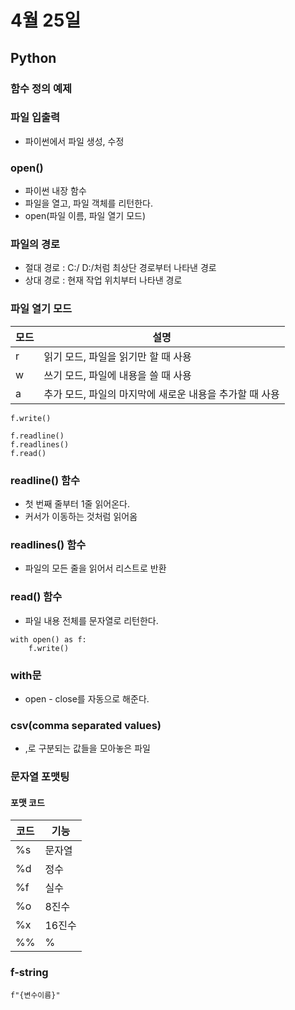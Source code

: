 # 4월 25일
## Python
### 함수 정의 예제
### 파일 입출력
- 파이썬에서 파일 생성, 수정

### open()
- 파이썬 내장 함수
- 파일을 열고, 파일 객체를 리턴한다.
- open(파일 이름, 파일 열기 모드)

### 파일의 경로
- 절대 경로 : C:/ D:/처럼 최상단 경로부터 나타낸 경로
- 상대 경로 : 현재 작업 위치부터 나타낸 경로

### 파일 열기 모드
모드 | 설명
----|----
r | 읽기 모드, 파일을 읽기만 할 때 사용
w | 쓰기 모드, 파일에 내용을 쓸 때 사용
a | 추가 모드, 파일의 마지막에 새로운 내용을 추가할 때 사용


```python3
f.write()
```

```python3
f.readline()
f.readlines()
f.read()
```

### readline() 함수
- 첫 번째 줄부터 1줄 읽어온다.
- 커서가 이동하는 것처럼 읽어옴
  
### readlines() 함수
- 파일의 모든 줄을 읽어서 리스트로 반환

### read() 함수
- 파일 내용 전체를 문자열로 리턴한다.

```python3
with open() as f:
    f.write()
```

### with문
- open - close를 자동으로 해준다.

### csv(comma separated values)
- ,로 구분되는 값들을 모아놓은 파일

### 문자열 포맷팅

#### 포맷 코드
코드 | 기능
-----|-----
%s | 문자열
%d | 정수
%f | 실수
%o | 8진수
%x | 16진수
%% | %

### f-string
```Python3
f"{변수이름}"
```
